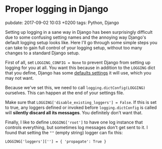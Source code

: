 # Proper logging in Django
pubdate: 2017-09-02 10:03 +0200
tags: Python, Django

Setting up logging in a sane way in Django has been surprisingly difficult due to some confusing setting names and the annoying way Django's default logging setup looks like. Here I'll go through some simple steps you can take to gain full control of your logging setup, without too many changes to a standard Django setup.

First of all, set `LOGGING_CONFIG = None` to prevent Django from setting up logging for you at all. You want this because in addition to the `LOGGING` dict that you define, Django has some [defaults settings](https://github.com/django/django/blob/18dd9ba4812fb85297a6fab19ea2404cd60b8ad0/django/utils/log.py#L12-L73) it will use, which you may not want.

Because we've set this, we need to call `logging.dictConfig(LOGGING)` ourselves. This can happen at the end of your settings file.

Make sure that `LOGGING['disable_existing_loggers'] = False`. If this is set to true, any loggers defined or invoked before `logging.dictConfig` is called will **silently discard all its messages**. You definitely don't want that.

Finally, I like to define `LOGGING['root']` to have one log instance that controls everything, but sometimes log messages don't get sent to it. I found that setting the `""` (empty string) logger can fix this:

	LOGGING['loggers'][''] = { 'propagate': True }
